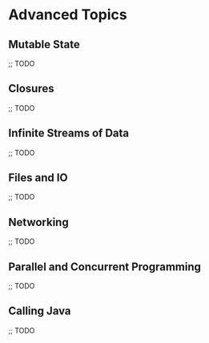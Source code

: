 # Advanced Topics

## Mutable State

;; TODO

## Closures

;; TODO

## Infinite Streams of Data

;; TODO

## Files and IO

;; TODO

## Networking

;; TODO

## Parallel and Concurrent Programming

;; TODO

## Calling Java

;; TODO